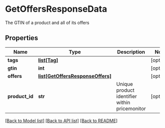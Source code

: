 # GetOffersResponseData

The GTIN of a product and all of its offers
## Properties
Name | Type | Description | Notes
------------ | ------------- | ------------- | -------------
**tags** | [**list[Tag]**](Tag.md) |  | [optional] 
**gtin** | **int** |  | [optional] 
**offers** | [**list[GetOffersResponseOffers]**](GetOffersResponseOffers.md) |  | [optional] 
**product_id** | **str** | Unique product identifier within pricemonitor | [optional] 

[[Back to Model list]](../README.md#documentation-for-models) [[Back to API list]](../README.md#documentation-for-api-endpoints) [[Back to README]](../README.md)


